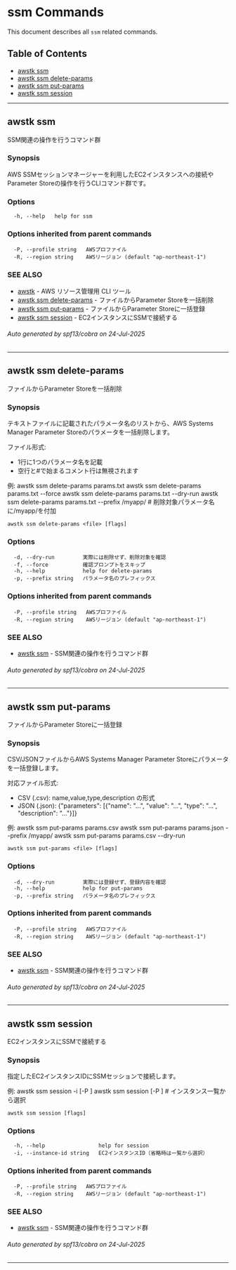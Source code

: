 # ssm Commands

This document describes all `ssm` related commands.

## Table of Contents

- [awstk ssm](#awstk-ssm)
- [awstk ssm delete-params](#awstk-ssm-delete-params)
- [awstk ssm put-params](#awstk-ssm-put-params)
- [awstk ssm session](#awstk-ssm-session)

---

## awstk ssm

SSM関連の操作を行うコマンド群

### Synopsis

AWS SSMセッションマネージャーを利用したEC2インスタンスへの接続やParameter Storeの操作を行うCLIコマンド群です。

### Options

```
  -h, --help   help for ssm
```

### Options inherited from parent commands

```
  -P, --profile string   AWSプロファイル
  -R, --region string    AWSリージョン (default "ap-northeast-1")
```

### SEE ALSO

* [awstk](README.md)	 - AWS リソース管理用 CLI ツール
* [awstk ssm delete-params](ssm.md#awstk-ssm-delete-params)	 - ファイルからParameter Storeを一括削除
* [awstk ssm put-params](ssm.md#awstk-ssm-put-params)	 - ファイルからParameter Storeに一括登録
* [awstk ssm session](ssm.md#awstk-ssm-session)	 - EC2インスタンスにSSMで接続する

###### Auto generated by spf13/cobra on 24-Jul-2025

---

## awstk ssm delete-params

ファイルからParameter Storeを一括削除

### Synopsis

テキストファイルに記載されたパラメータ名のリストから、AWS Systems Manager Parameter Storeのパラメータを一括削除します。

ファイル形式:
  - 1行に1つのパラメータ名を記載
  - 空行と#で始まるコメント行は無視されます

例:
  awstk ssm delete-params params.txt
  awstk ssm delete-params params.txt --force
  awstk ssm delete-params params.txt --dry-run
  awstk ssm delete-params params.txt --prefix /myapp/  # 削除対象パラメータ名に/myapp/を付加


```
awstk ssm delete-params <file> [flags]
```

### Options

```
  -d, --dry-run         実際には削除せず、削除対象を確認
  -f, --force           確認プロンプトをスキップ
  -h, --help            help for delete-params
  -p, --prefix string   パラメータ名のプレフィックス
```

### Options inherited from parent commands

```
  -P, --profile string   AWSプロファイル
  -R, --region string    AWSリージョン (default "ap-northeast-1")
```

### SEE ALSO

* [awstk ssm](ssm.md)	 - SSM関連の操作を行うコマンド群

###### Auto generated by spf13/cobra on 24-Jul-2025

---

## awstk ssm put-params

ファイルからParameter Storeに一括登録

### Synopsis

CSV/JSONファイルからAWS Systems Manager Parameter Storeにパラメータを一括登録します。

対応ファイル形式:
  - CSV (.csv): name,value,type,description の形式
  - JSON (.json): {"parameters": [{"name": "...", "value": "...", "type": "...", "description": "..."}]}

例:
  awstk ssm put-params params.csv
  awstk ssm put-params params.json --prefix /myapp/
  awstk ssm put-params params.csv --dry-run


```
awstk ssm put-params <file> [flags]
```

### Options

```
  -d, --dry-run         実際には登録せず、登録内容を確認
  -h, --help            help for put-params
  -p, --prefix string   パラメータ名のプレフィックス
```

### Options inherited from parent commands

```
  -P, --profile string   AWSプロファイル
  -R, --region string    AWSリージョン (default "ap-northeast-1")
```

### SEE ALSO

* [awstk ssm](ssm.md)	 - SSM関連の操作を行うコマンド群

###### Auto generated by spf13/cobra on 24-Jul-2025

---

## awstk ssm session

EC2インスタンスにSSMで接続する

### Synopsis

指定したEC2インスタンスIDにSSMセッションで接続します。

例:
  awstk ssm session -i <ec2-instance-id> [-P <aws-profile>]
  awstk ssm session [-P <aws-profile>]  # インスタンス一覧から選択


```
awstk ssm session [flags]
```

### Options

```
  -h, --help                 help for session
  -i, --instance-id string   EC2インスタンスID（省略時は一覧から選択）
```

### Options inherited from parent commands

```
  -P, --profile string   AWSプロファイル
  -R, --region string    AWSリージョン (default "ap-northeast-1")
```

### SEE ALSO

* [awstk ssm](ssm.md)	 - SSM関連の操作を行うコマンド群

###### Auto generated by spf13/cobra on 24-Jul-2025

---

